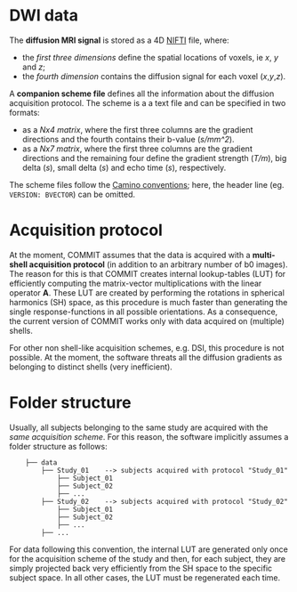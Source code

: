 # DWI data

The **diffusion MRI signal** is stored as a 4D [NIFTI](http://nifti.nimh.nih.gov/) file, where:

- the *first three dimensions* define the spatial locations of voxels, ie *x*, *y* and *z*;
- the *fourth dimension* contains the diffusion signal for each voxel (*x*,*y*,*z*).

A **companion scheme file** defines all the information about the diffusion acquisition protocol. The scheme is a a text file and can be specified in two formats:

- as a *Nx4 matrix*, where the first three columns are the gradient directions and the fourth contains their b-value (*s/mm^2*).
- as a *Nx7 matrix*, where the first three columns are the gradient directions and the remaining four define the gradient strength (*T/m*), big delta (*s*), small delta (*s*) and echo time (*s*), respectively.

The scheme files follow the [Camino conventions](http://cmic.cs.ucl.ac.uk/camino/index.php?n=Docs.SchemeFiles); here, the header line (eg. `VERSION: BVECTOR`) can be omitted.

# Acquisition protocol

At the moment, COMMIT assumes that the data is acquired with a **multi-shell acquisition protocol** (in addition to an arbitrary number of b0 images). The reason for this is that COMMIT creates internal lookup-tables (LUT) for efficiently computing the matrix-vector multiplications with the linear operator **A**. These LUT are created by performing the rotations in spherical harmonics (SH) space, as this procedure is much faster than generating the single response-functions in all possible orientations. As a consequence, the current version of COMMIT works only with data acquired on (multiple) shells.

For other non shell-like acquisition schemes, e.g. DSI, this procedure is not possible. At the moment, the software threats all the diffusion gradients as belonging to distinct shells (very inefficient).

# Folder structure

Usually, all subjects belonging to the same study are acquired with the *same acquisition scheme*. For this reason, the software implicitly assumes a folder structure as follows:

```
    ├── data
        ├── Study_01    --> subjects acquired with protocol "Study_01"
            ├── Subject_01
            ├── Subject_02
            ├── ...
        ├── Study_02    --> subjects acquired with protocol "Study_02"
            ├── Subject_01
            ├── Subject_02
            ├── ...
        ├── ...
```

For data following this convention, the internal LUT are generated only once for the acquisition scheme of the study and then, for each subject, they are simply projected back very efficiently from the SH space to the specific subject space. In all other cases, the LUT must be regenerated each time.

